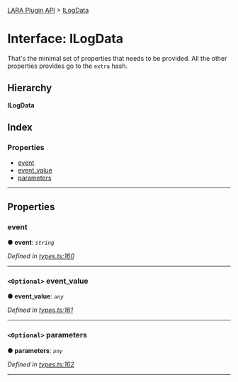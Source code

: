 [LARA Plugin API](../README.md) > [ILogData](../interfaces/ilogdata.md)

# Interface: ILogData

That's the minimal set of properties that needs to be provided. All the other properties provides go to the `extra` hash.

## Hierarchy

**ILogData**

## Index

### Properties

* [event](ilogdata.md#event)
* [event_value](ilogdata.md#event_value)
* [parameters](ilogdata.md#parameters)

---

## Properties

<a id="event"></a>

###  event

**● event**: *`string`*

*Defined in [types.ts:160](https://github.com/concord-consortium/lara/blob/c29432d2/lara-typescript/src/plugin-api/types.ts#L160)*

___
<a id="event_value"></a>

### `<Optional>` event_value

**● event_value**: *`any`*

*Defined in [types.ts:161](https://github.com/concord-consortium/lara/blob/c29432d2/lara-typescript/src/plugin-api/types.ts#L161)*

___
<a id="parameters"></a>

### `<Optional>` parameters

**● parameters**: *`any`*

*Defined in [types.ts:162](https://github.com/concord-consortium/lara/blob/c29432d2/lara-typescript/src/plugin-api/types.ts#L162)*

___

